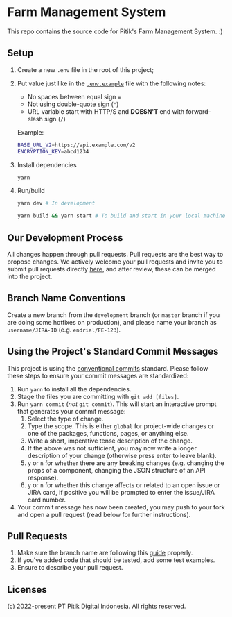 # Farm Management System

This repo contains the source code for Pitik's Farm Management System. :)

## Setup

1. Create a new `.env` file in the root of this project;
2. Put value just like in the [`.env.example`](./.env.example) file with the following notes:

   - No spaces between equal sign `=`
   - Not using double-quote sign (`"`)
   - URL variable start with HTTP/S and **DOESN'T** end with forward-slash sign (`/`)

   Example:

   ```bash
   BASE_URL_V2=https://api.example.com/v2
   ENCRYPTION_KEY=abcd1234
   ```

3. Install dependencies
   ```bash
   yarn
   ```
4. Run/build

   ```bash
   yarn dev # In development

   yarn build && yarn start # To build and start in your local machine
   ```

## Our Development Process

All changes happen through pull requests. Pull requests are the best way to propose changes. We actively welcome your pull requests and invite you to submit pull requests directly [here](https://github.com/Pitik-Digital-Indonesia/fms), and after review, these can be merged into the project.

## Branch Name Conventions

Create a new branch from the `development` branch (or `master` branch if you are doing some hotfixes on production), and please name your branch as `username/JIRA-ID` (e.g. `endrial/FE-123`).

## Using the Project's Standard Commit Messages

This project is using the [conventional commits](https://www.conventionalcommits.org/en/v1.0.0-beta.2/) standard. Please follow these steps to ensure your
commit messages are standardized:

1. Run `yarn` to install all the dependencies.
2. Stage the files you are committing with `git add [files]`.
3. Run `yarn commit` (_not_ `git commit`). This will start an interactive prompt that generates your commit message:
   1. Select the type of change.
   2. Type the scope. This is either `global` for project-wide changes or one of the packages, functions, pages, or anything else.
   3. Write a short, imperative tense description of the change.
   4. If the above was not sufficient, you may now write a longer description of your change (otherwise press enter to leave blank).
   5. `y` or `n` for whether there are any breaking changes (e.g. changing the props of a component, changing the JSON structure of an API response).
   6. `y` or `n` for whether this change affects or related to an open issue or JIRA card, if positive you will be prompted to enter the issue/JIRA card number.
4. Your commit message has now been created, you may push to your fork and open a pull request (read below for further instructions).

## Pull Requests

1. Make sure the branch name are following this [guide](#branch-name-conventions) properly.
2. If you've added code that should be tested, add some test examples.
3. Ensure to describe your pull request.

## Licenses

(c) 2022-present PT Pitik Digital Indonesia. All rights reserved.

